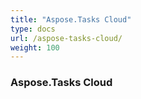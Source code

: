 ```yaml
---
title: "Aspose.Tasks Cloud"
type: docs
url: /aspose-tasks-cloud/
weight: 100
---
```


### **Aspose.Tasks Cloud**
